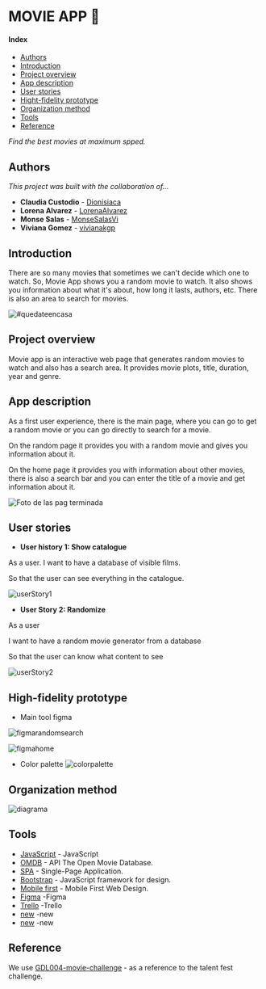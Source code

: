 # MOVIE APP 🍿

#### Index
- [Authors](#Authors)
- [Introduction](#Introduction)
- [Project overview](#Project-overview)
- [App description](#App-description)
- [User stories](#User-stories)
- [Hight-fidelity prototype](#Hight-fidelity-prototype)
- [Organization method](#Organization-method)
- [Tools](#Tools)
- [Reference](#Reference)


_Find the best movies at maximum spped._
## Authors
_This project was built with the collaboration of..._

* **Claudia Custodio** - [Dionisiaca](https://github.com/Dionisiaca)
* **Lorena Alvarez** - [LorenaAlvarez](https://github.com/LorenaAlvarez)
* **Monse Salas** - [MonseSalasVi](https://github.com/MonseSalasVi)
* **Viviana Gomez** - [vivianakgp](https://github.com/vivianakgp)
## Introduction
There are so many movies that sometimes we can't decide which one to watch.
So, Movie App shows you a random movie to watch. It also shows you information about what it's about, how long it lasts, authors, etc.
There is also an area to search for movies.

![#quedateencasa](https://media1.tenor.com/images/a79023c01372d18caedda850481aed68/tenor.gif?itemid=4572206)


## Project overview
Movie app is an interactive web page that generates random movies to watch and also has a search area.
It provides movie plots, title, duration, year and genre.


## App description
As a first user experience, there is the main page, where you can go to get a random movie or you can go directly to search for a movie.

On the random page it provides you with a random movie and gives you information about it.

On the home page it provides you with information about other movies, there is also a search bar and you can enter the title of a movie and get information about it.

![Foto de las pag terminada](link)


## User stories
* **User history 1: Show catalogue**

 As a user.
 I want to have a database of visible films.

 So that the user can see everything in the catalogue.

![userStory1](https://raw.githubusercontent.com/MonseSalasVi/GDL004-movie-challenge/develop-monse/src/img/userStory1.png)


* **User Story 2: Randomize**

 As a user

 I want to have a random movie generator from a database

 So that the user can know what content to see

![userStory2](https://github.com/MonseSalasVi/GDL004-movie-challenge/blob/develop-monse/src/img/userStory2.png)


## High-fidelity prototype
- Main tool figma

![figmarandomsearch](https://raw.githubusercontent.com/MonseSalasVi/GDL004-movie-challenge/develop-monse/src/img/figmastart.png)

![figmahome](https://raw.githubusercontent.com/MonseSalasVi/GDL004-movie-challenge/develop-monse/src/img/figmarandomsearch.png)

- Color palette
![colorpalette](https://raw.githubusercontent.com/MonseSalasVi/GDL004-movie-challenge/develop-monse/src/img/colorpalette.jpeg)

## Organization method
 ![diagrama](link)


## Tools
* [JavaScript](https://developer.mozilla.org/es/docs/Web/JavaScript) - JavaScript
* [OMDB](http://www.omdbapi.com/) - API The Open Movie Database.
* [SPA](https://dzone.com/articles/how-single-page-web-applications-actually-work) - Single-Page Application.
* [Bootstrap](https://getbootstrap.com/) - JavaScript framework for design.
* [Mobile first](https://darwindigital.com/mobile-first-versus-responsive-web-design/) - Mobile First Web Design.
* [Figma](https://www.figma.com/) -Figma
* [Trello](https://trello.com/) -Trello
* [new](link) -new
* [new](link) -new


## Reference

We use [GDL004-movie-challenge](https://github.com/Laboratoria/GDL004-movie-challenge) - as a reference to the talent fest challenge.




